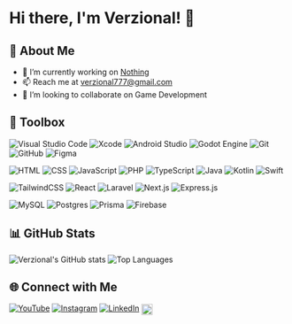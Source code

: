 # Hi there, I'm Verzional! 👋

## 🚀 About Me
- 🔭 I’m currently working on [Nothing]()
- 📫 Reach me at [verzional777@gmail.com](mailto:verzional777@gmail.com)
- 👯 I’m looking to collaborate on Game Development

## 🧰 Toolbox
![Visual Studio Code](https://custom-icon-badges.demolab.com/badge/Visual%20Studio%20Code-0078d7.svg?logo=vsc&logoColor=white)
![Xcode](https://img.shields.io/badge/Xcode-007ACC?logo=Xcode&logoColor=white)
![Android Studio](https://img.shields.io/badge/Android%20Studio-3DDC84?logo=android&logoColor=white)
![Godot Engine](https://img.shields.io/badge/Godot%20Engine-%23FFFFFF.svg?logo=godot-engine)
![Git](https://img.shields.io/badge/Git-F05032?logo=git&logoColor=fff)
![GitHub](https://img.shields.io/badge/GitHub-%23121011.svg?logo=github&logoColor=white)
![Figma](https://img.shields.io/badge/Figma-F24E1E?logo=figma&logoColor=white)

![HTML](https://img.shields.io/badge/HTML-%23E34F26.svg?logo=html5&logoColor=white)
![CSS](https://img.shields.io/badge/CSS-639?logo=css&logoColor=fff)
![JavaScript](https://img.shields.io/badge/JavaScript-F7DF1E?logo=javascript&logoColor=000)
![PHP](https://img.shields.io/badge/php-%23777BB4.svg?&logo=php&logoColor=white)
![TypeScript](https://img.shields.io/badge/TypeScript-3178C6?logo=typescript&logoColor=fff)
![Java](https://img.shields.io/badge/Java-%23ED8B00.svg?logo=openjdk&logoColor=white)
![Kotlin](https://img.shields.io/badge/Kotlin-%237F52FF.svg?logo=kotlin&logoColor=white)
![Swift](https://img.shields.io/badge/Swift-F54A2A?logo=swift&logoColor=white)

![TailwindCSS](https://img.shields.io/badge/Tailwind%20CSS-%2338B2AC.svg?logo=tailwind-css&logoColor=white)
![React](https://img.shields.io/badge/React-%2320232a.svg?logo=react&logoColor=%2361DAFB)
![Laravel](https://img.shields.io/badge/Laravel-%23FF2D20.svg?logo=laravel&logoColor=white)
![Next.js](https://img.shields.io/badge/Next.js-black?logo=next.js&logoColor=white)
![Express.js](https://img.shields.io/badge/Express.js-%23404d59.svg?logo=express&logoColor=%2361DAFB)

![MySQL](https://img.shields.io/badge/MySQL-4479A1?logo=mysql&logoColor=fff)
![Postgres](https://img.shields.io/badge/Postgres-%23316192.svg?logo=postgresql&logoColor=white)
![Prisma](https://img.shields.io/badge/Prisma-2D3748?logo=prisma&logoColor=white)
![Firebase](https://img.shields.io/badge/Firebase-039BE5?logo=Firebase&logoColor=white)

## 📊 GitHub Stats
![Verzional's GitHub stats](https://github-readme-stats.vercel.app/api?username=Verzional&show_icons=true&theme=radical)
![Top Languages](https://github-readme-stats.vercel.app/api/top-langs/?username=Verzional&layout=compact&theme=radical)

## 🌐 Connect with Me
[![YouTube](https://img.shields.io/badge/YouTube-%23FF0000.svg?logo=YouTube&logoColor=white)](https://www.youtube.com/@verzional)
[![Instagram](https://img.shields.io/badge/Instagram-%23E4405F.svg?logo=Instagram&logoColor=white)](https://instagram.com/valentino.m.g)
[![LinkedIn](https://img.shields.io/badge/Linkedin-%230077B5.svg?logo=linkedin&logoColor=white)](https://www.linkedin.com/in/valentinomg)
<a href="https://www.backloggd.com/u/Verzional">
    <img src="https://backloggd.b-cdn.net/logos/backloggd-logo-full.png" alt="Backloggd" height="20" style="vertical-align:middle;">
</a>
